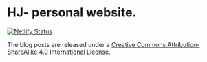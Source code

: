 # HJ- personal website.

<!-- badges: start -->
[![Netlify Status](https://api.netlify.com/api/v1/badges/1aa91859-ff67-4752-9808-92281a370135/deploy-status)](https://app.netlify.com/sites/cedricbatailler/deploys)
<!-- badges: end -->

The blog posts are released under a [Creative Commons Attribution-ShareAlike 4.0 International License](http://creativecommons.org/licenses/by-sa/4.0/).
